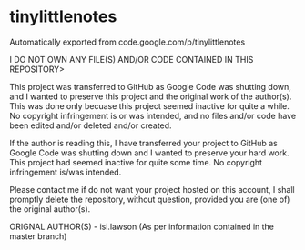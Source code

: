 # tinylittlenotes
Automatically exported from code.google.com/p/tinylittlenotes

I DO NOT OWN ANY FILE(S) AND/OR CODE CONTAINED IN THIS REPOSITORY>

This project was transferred to GitHub as Google Code was shutting down, and I wanted to preserve this project and the original work of the author(s). This was done only becuase this project seemed inactive for quite a while. No copyright infringement is or was intended, and no files and/or code have been edited and/or deleted and/or created.

If the author is reading this, I have transferred your project to GitHub as Google Code was shutting down and I wanted to preserve your hard work. This project had seemed inactive for quite some time. No copyright infringement is/was intended.

Please contact me if do not want your project hosted on this account, I shall promptly delete the repository, without question, provided you are (one of) the original author(s).

ORIGNAL AUTHOR(S) -  isi.lawson (As per information contained in the master branch)
